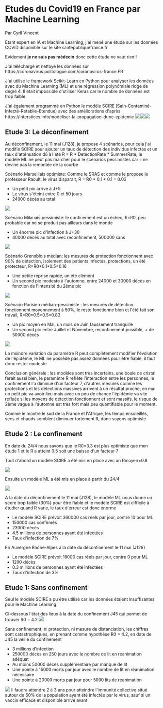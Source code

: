 <h1>Etudes du Covid19 en France par Machine Learning</h1>
<p>Par Cyril Vincent</p>
<p>Etant expert en IA et Machine Learning, j'ai mené une étude sur les données COVID disponible sur le site santepubliquefrance.fr</p>
<p>Evidement <b>je ne suis pas médecin</b> donc cette étude ne vaut rien!!</p>
<p>J'ai téléchargé et nettoyé les données sur https://coronavirus.politologue.com/coronavirus-france.FR </p>
<p>J'ai utilisé le framework Scikit-Learn en Python pour analyser les données avec du Machine Learning (ML) et une régression polynômiale ridge de degré 4. Il était impossible d'utiliser Keras car le nombre de données est trop faible</p>
<p>J'ai également programmé en Python le modèle SCIRE (Sain-Contaminé-Infecté-Rétablie-Etendue) avec des améliorations d'après https://interstices.info/modeliser-la-propagation-dune-epidemie
<img src="data/scir.png"><img src="https://scikit-learn.org/stable/_static/scikit-learn-logo-small.png"><img src="https://www.python.org/static/img/python-logo@2x.png">
<h2>Etude 3: Le déconfinement</h2>
<p>Au déconfinement, le 11 mai (J128), je propose 4 scénarios, pour cela j'ai modifié SCIRE pour ajouter un taux de détection des individus infectés et un taux d'atténuation dû à l'été R = R * DetectionRate * SummerRate, le modèle ML ne peut pas marcher pour le scénarios pessimistes car il ne devine pas la remontée de la courbe
<p>Scénario Marseillais optimiste: Comme le SRAS et comme le propose le professeur Raoult, le virus disparait, R = R0 * 0.1 * 0.1 = 0.03
    <ul>
        <li>Un petit pic arrive à J+5</li>
        <li>Le virus s'éteint entre 0 et 50 jours</li>
        <li>24000 décès au total</li>
    </ul>
    <img src="data/figured1.png">
<p>Scénario Milanais pessimiste: le confinement est un échec, R=R0, peu probable car ne se produit pas ailleurs dans le monde
    <ul>
        <li>Un énorme pic d'infection à J+30</li>
        <li>40000 décès au total avec reconfinement, 500000 sans</li>
    </ul>
    <img src="data/figured2.png">
<p>Scénario Grenoblois médian: les mesures de protection fonctionnent avec 90% de détection, isolement des patients infectés, protections, un été protecteur, R=R0*0.1*0.5=0.16
    <ul>
        <li>Une petite reprise rapide, un été clément</li>
        <li>Un second pic modeste à l'automne, entre 24000 et 30000 décès en fonction de l'intensité du 2ème pic</li>
    </ul>
    <img src="data/figured3.png">
<p>Scénario Parisien médian-pessimiste : les mesures de détection fonctionnent moyennement à 50%, le reste fonctionne bien et l'été fait son travail, R=R0*0.5*0.5=0.83
    <ul>
        <li>Un pic moyen en Mai, un mois de Juin faussement tranquille</li>
        <li>Un second pic entre Juillet et Novembre, reconfinement possible, + de 50000 décès</li>
    </ul>
    <img src="data/figured4.png">
<p>La moindre variation du paramètre R peut complètement modifier l'évolution de l'épidémie, le ML ne possède pas assez données pour être fiable, il faut donc rester modeste</p>
<p>Conclusion générale : les modèles sont très incertains, une boule de cristal ferait aussi bien, le paramètre R reflète l'interaction entre les personnes, le confinement l'a diminué d'un facteur 7, d'autres mesures comme les protections et les détections massives arrivent à un résultat proche, en mai un petit pic va avoir lieu mais avec un peu de chance l'épidémie va vite refluée si les moyens de détection fonctionnent et sont massifs, le risque de 2ème vague à l'automne est très fort mais peu quantifiable pour le moment.</p>
<p>Comme le montre le sud de la France et l'Afrique, les temps ensoleillés, secs et chauds semblent diminuer fortement R, donc soyons optimiste</p>

<h2>Etude 2 : Le confinement</h2>
<p>En date du 24/4 nous savons que le R0=3.3 est plus optimiste que mon étude 1 et le R a atteint 0.5 soit une baisse d'un facteur 7</p>
<p>Tout d'abord un modèle SCIRE a été mis en place avec un Rmoyen=0.8</p>
<img src="data/figurec.png">
<p>Ensuite un modèle ML a été mis en place à partir du 24/4</p>
<img src="data/figure.png">
<p>A la date du déconfinement le 11 mai (J128), le modèle ML nous donne un score trop faible (30%) pour être fiable et le modèle SCIRE est difficile à étudier quand R varie, le taux d'erreur est donc énorme</p>
<ul>
    <li>Le modèle SCIRE prévoit 360000 cas réels par jour, contre 10 pour ML</li>
    <li>150000 cas confirmés</li>
    <li>23000 décès</li>
    <li>4.5 millions de personnes ayant été infectées</li>
    <li>Taux d'infection de 7%</li>
</ul>
<p>En Auvergne Rhône-Alpes à la date du déconfinement le 11 mai (J128)
<ul>
    <li>Le modèle SCIRE prévoit 18000 cas réels par jour, contre 0 pour ML</li>
    <li>1200 décès</li>
    <li>0.3 millions de personnes ayant été infectées</li>
    <li>Taux d'infection de 3%</li>
</ul>


<h2>Etude 1: Sans confinement</h2>
<p>Seul le modèle SCIRE a pu être utilisé car les données étaient insuffisantes pour le Machine Learning</p>
<p>Ci-dessous l'état des lieux à la date du confinement J45 qui permet de trouver R0 = 4.2
<img src="data/figure45.png">
<p>Sans confinement, ni protection, ni mesure de distanciation, les chiffres sont catastrophiques, en prenant comme hypothèse R0 = 4.2, en date de J45 la veille du confinement
<ul>
    <li>3 millions d'infection</li>
    <li>250000 décès en 250 jours avec le nombre de lit en réanimation adéquat</li>
    <li>Au moins 50000 décès supplémentaire par manque de lit</li>
    <li>Une pointe à 15000 morts par jour avec le nombre de lit en réanimation nécessaire</li>
    <li>Une pointe à 20000 morts par jour pour 5000 lits de réanimation</li>
</ul>
<img src="data/figure250.png">
Il faudra attendre 2 à 3 ans pour atteindre l'immunité collective situé autour de 60% de la population ayant été infectée par le virus, sauf si un vaccin efficace et disponible arrive avant

  


